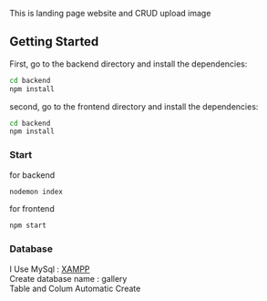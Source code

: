 This is landing page website and CRUD upload image

## Getting Started

First, go to the backend directory and install the dependencies:

```bash
cd backend
npm install
```

second, go to the frontend directory and install the dependencies:

```bash
cd backend
npm install
```

### Start

for backend

```bash
nodemon index
```

for frontend

```bash
npm start
```

### Database

I Use MySql : [XAMPP](https://www.apachefriends.org/download.html)  
Create database name : gallery  
Table and Colum Automatic Create
